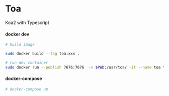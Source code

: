 # Toa

Koa2 with Typescript


#### docker dev
```sh
# build image

sudo docker build --tag toa:xxx .

# run dev container
sudo docker run --publish 7676:7676  -v $PWD:/usr/toa/ -it --name toa toa:4.0 /bin/bash
```

#### docker-compose

```sh
# docker-compose up 

```